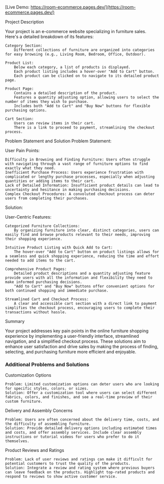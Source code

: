 [Live Demo: https://room-ecommerce.pages.dev/](https://room-ecommerce.pages.dev/)

Project Description

Your project is an e-commerce website specializing in furniture sales. Here's a detailed breakdown of its features:

    Category Section:
        Different collections of furniture are organized into categories for easy browsing (e.g., Living Room, Bedroom, Office, Outdoor).

    Product List:
        Below each category, a list of products is displayed.
        Each product listing includes a hover-over "Add to Cart" button.
        Each product can be clicked on to navigate to its detailed product page.

    Product Page:
        Contains a detailed description of the product.
        Features a quantity adjusting option, allowing users to select the number of items they wish to purchase.
        Includes both "Add to Cart" and "Buy Now" buttons for flexible purchasing options.

    Cart Section:
        Users can review items in their cart.
        There is a link to proceed to payment, streamlining the checkout process.

Problem Statement and Solution
Problem Statement:

User Pain Points:

    Difficulty in Browsing and Finding Furniture: Users often struggle with navigating through a vast range of furniture options to find exactly what they need.
    Inefficient Purchase Process: Users experience frustration with complicated or lengthy purchase processes, especially when adjusting quantities or adding items to their cart.
    Lack of Detailed Information: Insufficient product details can lead to uncertainty and hesitance in making purchasing decisions.
    Complex Checkout Procedures: A convoluted checkout process can deter users from completing their purchases.

Solution:

User-Centric Features:

    Categorized Furniture Collections:
        By organizing furniture into clear, distinct categories, users can easily find and browse products relevant to their needs, improving their shopping experience.

    Intuitive Product Listing with Quick Add to Cart:
        The hover-over "Add to Cart" button on product listings allows for a seamless and quick shopping experience, reducing the time and effort needed to add items to the cart.

    Comprehensive Product Pages:
        Detailed product descriptions and a quantity adjusting feature provide users with all the information and flexibility they need to make informed purchasing decisions.
        "Add to Cart" and "Buy Now" buttons offer convenient options for both continued shopping and immediate purchase.

    Streamlined Cart and Checkout Process:
        A clear and accessible cart section with a direct link to payment simplifies the checkout process, encouraging users to complete their transactions without hassle.

Summary

Your project addresses key pain points in the online furniture shopping experience by implementing a user-friendly interface, streamlined navigation, and a simplified checkout process. These solutions aim to enhance user satisfaction and drive sales by making the process of finding, selecting, and purchasing furniture more efficient and enjoyable.

### Additional Problems and Solutions

Customization Options

    Problem: Limited customization options can deter users who are looking for specific styles, colors, or sizes.
    Solution: Offer a customization tool where users can select different fabrics, colors, and finishes, and see a real-time preview of their custom furniture.

Delivery and Assembly Concerns

    Problem: Users are often concerned about the delivery time, costs, and the difficulty of assembling furniture.
    Solution: Provide detailed delivery options including estimated times and costs, and offer assembly services. Include clear assembly instructions or tutorial videos for users who prefer to do it themselves.

Product Reviews and Ratings

    Problem: Lack of user reviews and ratings can make it difficult for potential customers to trust the quality of the products.
    Solution: Integrate a review and rating system where previous buyers can leave feedback on the products. Highlight top-rated products and respond to reviews to show active customer service.
